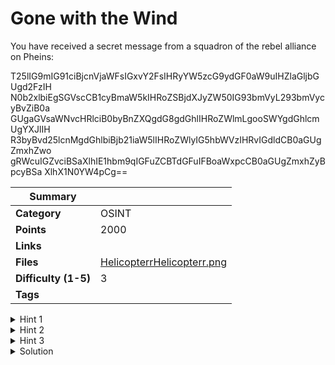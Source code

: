 # Gone with the Wind

You have received a secret message from a squadron of the rebel alliance on Pheins:

T25lIG9mIG91ciBjcnVjaWFsIGxvY2FsIHRyYW5zcG9ydGF0aW9uIHZlaGljbGUgd2FzIH
N0b2xlbiEgSGVscCB1cyBmaW5kIHRoZSBjdXJyZW50IG93bmVyL293bmVycyBvZiB0a
GUgaGVsaWNvcHRlciB0byBnZXQgdG8gdGhlIHRoZWlmLgooSWYgdGhlcmUgYXJlIH
R3byBvd25lcnMgdGhlbiBjb21iaW5lIHRoZWlyIG5hbWVzIHRvIGdldCB0aGUgZmxhZwo
gRWcuIGZvciBSaXlhIE1hbm9qIGFuZCBTdGFuIFBoaWxpcCB0aGUgZmxhZyBpcyBSa
XlhX1N0YW4pCg==

| Summary              |                                                                                                                                                                                                                        |
| -------------------- | ---------------------------------------------------------------------------------------------------------------------------------------------------------------------------------------------------------------------- |
| **Category**         | OSINT                                                                                                                                                                                                                  |
| **Points**           | 2000                                                                                                                                                                                                                   |
| **Links**            |                                                                                                                                                                                                                        |
| **Files**            | [HelicopterrHelicopterr.png](https://ctf.hexhimalaya.com/files/c490bafc265e167c893374b1593c7bfc/HelicopterrHelicopterr.png?token=.eJyrViotTi2Kz0xRsjLWUSpJTcyFsdMyc1LBbEOzWgD0Dgwi.ZK7x3g.PwVgZ4w91aMMuVC1tECSg9do2Y8) |
| **Difficulty (1-5)** | 3                                                                                                                                                                                                                      |
| **Tags**             |                                                                                                                                                                                                                        |

<details>
  <summary>Hint 1</summary>

Tail number is the registration number of an aircraft.

</details>

<details>
  <summary>Hint 2</summary>

Search up for the company owning the aircraft.

</details>

<details>
  <summary>Hint 3</summary>

Search up company registered in Alaska.

</details>
<details>
<summary>Solution</summary>
  
### Follow the process below.
    
The secret message given to you is a simple Base64 encryption which you get the
original question on decoding. We can see that the stolen helicopter's tail number is
given in the image. We can find the helicopter by this. We can get details about the
owner on the flight aware website
https://flightaware.com/
We see that the helicopter is owned by “JET RANGER X LLC” but this is not the true
name of the owner, but is a company name. So we need to find some other information
as well. On going across the flight registration database we can see that the flight owner
stays in ANCHORAGE or has an office there.
http://www.aviationdb.com/
So maybe, the details of the owner entities will be registered in Anchorage, Alaska. So
let's go through the Alaska Business entity search website
https://www.commerce.alaska.gov/cbp/main/search/entities
And Bingo! We can see the owners of the flight as “JOHN P. ODOM” and “REGAN SHERICK-ODOM”
Combining the names we get the flag
<details>
<summary>Disclose answer ?</summary>

```copy
CTF{JOHN_REGAN}
```

</details>

</details>
